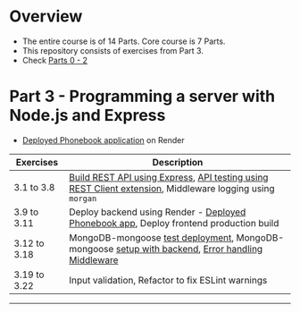 # Overview
- The entire course is of 14 Parts. Core course is 7 Parts.
- This repository consists of exercises from Part 3.
- Check [Parts 0 - 2](https://github.com/prak112/fullstack-open-core) 

# Part 3 - Programming a server with Node.js and Express
- [Deployed Phonebook application](https://fullstackopen-core-part3.onrender.com) on Render

| Exercises | Description |
| --- | --- |
| 3.1 to 3.8 | [Build REST API using Express](/index.js), [API testing using REST Client extension](/requests/), Middleware logging using `morgan` |
| 3.9 to 3.11 | Deploy backend using Render - [Deployed Phonebook app](https://fullstackopen-core-part3.onrender.com), Deploy frontend production build |
| 3.12 to 3.18 | MongoDB-mongoose [test deployment](/mongo.js), MongoDB-mongoose [setup with backend](/models/contact.js), [Error handling Middleware](/index.js) |
| 3.19 to 3.22 | Input validation, Refactor to fix ESLint warnings |

<hr>
<br>

